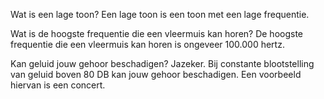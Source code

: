 Wat is een lage toon?
Een lage toon is een toon met een lage frequentie.

Wat is de hoogste frequentie die een vleermuis kan horen?
De hoogste frequentie die een vleermuis kan horen is ongeveer 100.000 hertz.

Kan geluid jouw gehoor beschadigen?
Jazeker. Bij constante blootstelling van geluid boven 80 DB kan jouw gehoor beschadigen. Een voorbeeld hiervan is een concert.